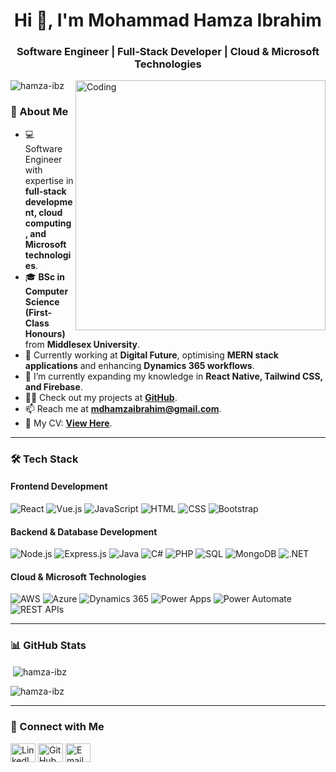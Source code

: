 <h1 align="center">Hi 👋, I'm Mohammad Hamza Ibrahim</h1>
<h3 align="center">Software Engineer | Full-Stack Developer | Cloud & Microsoft Technologies</h3>

<img align="right" alt="Coding" width="400" src="https://cdn.dribbble.com/users/1162077/screenshots/3848914/programmer.gif">

<p align="left"> 
  <img src="https://komarev.com/ghpvc/?username=hamza-ibz&label=Profile%20views&color=0e75b6&style=flat" alt="hamza-ibz" />
</p>

### 🚀 About Me
- 💻 Software Engineer with expertise in **full-stack development, cloud computing, and Microsoft technologies**.
- 🎓 **BSc in Computer Science (First-Class Honours)** from **Middlesex University**.
- 🔭 Currently working at **Digital Future**, optimising **MERN stack applications** and enhancing **Dynamics 365 workflows**.
- 🌱 I’m currently expanding my knowledge in **React Native, Tailwind CSS, and Firebase**.
- 👨‍💻 Check out my projects at **[GitHub](https://github.com/Hamza-ibz?tab=repositories)**.
- 📫 Reach me at **mdhamzaibrahim@gmail.com**.
- 📄 My CV: **[View Here](https://drive.google.com/file/d/15Rck-UcZ7X1A6ye1Wa9NgN-BHCyYVt_t/view?usp=sharing)**.

---

### 🛠️ Tech Stack
#### **Frontend Development**
![React](https://img.shields.io/badge/React-20232A?style=for-the-badge&logo=react&logoColor=61DAFB)
![Vue.js](https://img.shields.io/badge/Vue.js-35495E?style=for-the-badge&logo=vue.js&logoColor=4FC08D)
![JavaScript](https://img.shields.io/badge/JavaScript-F7DF1E?style=for-the-badge&logo=javascript&logoColor=black)
![HTML](https://img.shields.io/badge/HTML5-E34F26?style=for-the-badge&logo=html5&logoColor=white)
![CSS](https://img.shields.io/badge/CSS3-1572B6?style=for-the-badge&logo=css3&logoColor=white)
![Bootstrap](https://img.shields.io/badge/Bootstrap-563D7C?style=for-the-badge&logo=bootstrap&logoColor=white)

#### **Backend & Database Development**
![Node.js](https://img.shields.io/badge/Node.js-43853D?style=for-the-badge&logo=node.js&logoColor=white)
![Express.js](https://img.shields.io/badge/Express.js-000000?style=for-the-badge&logo=express&logoColor=white)
![Java](https://img.shields.io/badge/Java-ED8B00?style=for-the-badge&logo=java&logoColor=white)
![C#](https://img.shields.io/badge/C%23-239120?style=for-the-badge&logo=c-sharp&logoColor=white)
![PHP](https://img.shields.io/badge/PHP-777BB4?style=for-the-badge&logo=php&logoColor=white)
![SQL](https://img.shields.io/badge/SQL-4479A1?style=for-the-badge&logo=mysql&logoColor=white)
![MongoDB](https://img.shields.io/badge/MongoDB-4EA94B?style=for-the-badge&logo=mongodb&logoColor=white)
![.NET](https://img.shields.io/badge/.NET-512BD4?style=for-the-badge&logo=dotnet&logoColor=white)

#### **Cloud & Microsoft Technologies**
![AWS](https://img.shields.io/badge/AWS-232F3E?style=for-the-badge&logo=amazon-aws&logoColor=white)
![Azure](https://img.shields.io/badge/Microsoft%20Azure-0078D4?style=for-the-badge&logo=microsoft-azure&logoColor=white)
![Dynamics 365](https://img.shields.io/badge/Dynamics%20365-002050?style=for-the-badge&logo=microsoft&logoColor=white)
![Power Apps](https://img.shields.io/badge/Power%20Apps-742774?style=for-the-badge&logo=microsoft-powerapps&logoColor=white)
![Power Automate](https://img.shields.io/badge/Power%20Automate-0066FF?style=for-the-badge&logo=microsoft-power-automate&logoColor=white)
![REST APIs](https://img.shields.io/badge/REST%20APIs-02569B?style=for-the-badge&logo=api&logoColor=white)

---

### 📊 GitHub Stats
<p>&nbsp;<img align="center" src="https://github-readme-stats.vercel.app/api?username=hamza-ibz&show_icons=true&locale=en" alt="hamza-ibz" /></p>
<p><img align="center" src="https://github-readme-streak-stats.herokuapp.com/?user=hamza-ibz&" alt="hamza-ibz" /></p>

---

### 🤝 Connect with Me
<p align="left">
<a href="https://www.linkedin.com/in/mohammad-hamza-ibrahim-184080218/" target="blank"><img align="center" src="https://raw.githubusercontent.com/rahuldkjain/github-profile-readme-generator/master/src/images/icons/Social/linked-in-alt.svg" alt="LinkedIn" height="30" width="40" /></a>
<a href="https://github.com/Hamza-ibz" target="blank"><img align="center" src="https://raw.githubusercontent.com/rahuldkjain/github-profile-readme-generator/master/src/images/icons/Social/github.svg" alt="GitHub" height="30" width="40" /></a>
<a href="mailto:mdhamzaibrahim@gmail.com"><img align="center" src="https://cdn-icons-png.flaticon.com/512/732/732200.png" alt="Email" height="30" width="40" /></a>
</p>
